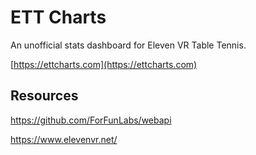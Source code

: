 # ETT Charts

An unofficial stats dashboard for Eleven VR Table Tennis.

[https://ettcharts.com](https://ettcharts.com)

## Resources

https://github.com/ForFunLabs/webapi

https://www.elevenvr.net/